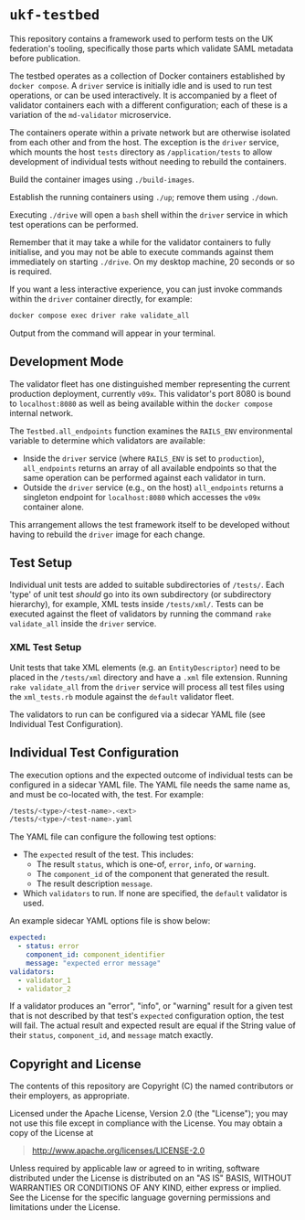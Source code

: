 # `ukf-testbed`

This repository contains a framework used to perform tests on the
UK federation's tooling, specifically those parts which validate
SAML metadata before publication.

The testbed operates as a collection of Docker containers established by
`docker compose`. A `driver` service is initially idle and is used to
run test operations, or can be used interactively. It is accompanied
by a fleet of validator containers each with a different configuration;
each of these is a variation of the `md-validator` microservice.

The containers operate within a private network but are otherwise isolated
from each other and from the host. The exception is the `driver` service,
which mounts the host `tests` directory as `/application/tests` to allow
development of individual tests without needing to rebuild the containers.

Build the container images using `./build-images`.

Establish the running containers using `./up`; remove them using `./down`.

Executing `./drive` will open a `bash` shell within the `driver` service
in which test operations can be performed.

Remember that it may take a while for the validator containers to fully initialise,
and you may not be able to execute commands against them immediately on starting `./drive`.
On my desktop machine, 20 seconds or so is required.

If you want a less interactive experience, you can just invoke commands
within the `driver` container directly, for example:

```bash
docker compose exec driver rake validate_all
```

Output from the command will appear in your terminal.

## Development Mode

The validator fleet has one distinguished member representing the current
production deployment, currently `v09x`. This validator's port 8080 is
bound to `localhost:8080` as well as being available within the
`docker compose` internal network.

The `Testbed.all_endpoints` function examines the `RAILS_ENV` environmental variable
to determine which validators are available:

- Inside the `driver` service (where `RAILS_ENV` is set to `production`),
  `all_endpoints` returns an array of all available endpoints so that the
  same operation can be performed against each validator in turn.
- Outside the `driver` service (e.g., on the host) `all_endpoints` returns
  a singleton endpoint for `localhost:8080` which accesses the `v09x`
  container alone.

This arrangement allows the test framework itself to be developed
without having to rebuild the `driver` image for each change.

## Test Setup

Individual unit tests are added to suitable subdirectories of `/tests/`. Each 'type' of unit test *should* go into its own subdirectory (or subdirectory hierarchy), for example, XML tests inside `/tests/xml/`. Tests can be executed against the fleet of validators by running the command `rake validate_all` inside the `driver` service.

### XML Test Setup

Unit tests that take XML elements (e.g. an `EntityDescriptor`) need to be
placed in the `/tests/xml` directory and have a `.xml` file extension.
Running `rake validate_all` from the `driver` service will process all
test files using the `xml_tests.rb` module against the `default` validator fleet.

The validators to run can be configured via a sidecar YAML file (see Individual Test Configuration).

## Individual Test Configuration

The execution options and the expected outcome of individual tests can be configured in a sidecar YAML file.
The YAML file needs the same name as, and must be co-located with, the test. For example:

```bash
/tests/<type>/<test-name>.<ext>
/tests/<type>/<test-name>.yaml
```

The YAML file can configure the following test options:

- The `expected` result of the test. This includes:
  - The result `status`, which is one-of, `error`, `info`, or `warning`.
  - The `component_id` of the component that generated the result.
  - The result description `message`.
- Which `validators` to run. If none are specified, the `default` validator is used.

An example sidecar YAML options file is show below:

``` yaml
expected:
  - status: error
    component_id: component_identifier
    message: "expected error message"
validators:
  - validator_1
  - validator_2
```

If a validator produces an "error", "info", or "warning" result for a given test
that is not described by that test's `expected` configuration option, the test
will fail. The actual result and expected result are equal if the String value
of their `status`, `component_id`, and `message` match exactly.

## Copyright and License

The contents of this repository are Copyright (C) the named contributors or their
employers, as appropriate.

Licensed under the Apache License, Version 2.0 (the "License");
you may not use this file except in compliance with the License.
You may obtain a copy of the License at

> <http://www.apache.org/licenses/LICENSE-2.0>

Unless required by applicable law or agreed to in writing, software
distributed under the License is distributed on an "AS IS" BASIS,
WITHOUT WARRANTIES OR CONDITIONS OF ANY KIND, either express or implied.
See the License for the specific language governing permissions and
limitations under the License.
